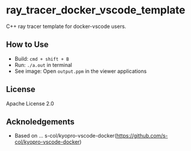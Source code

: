 # ray_tracer_docker_vscode_template
C++ ray tracer template for docker-vscode users.

## How to Use
- Build: `cmd + shift + B`
- Run: `./a.out` in terminal
- See image: Open `output.ppm` in the viewer applications

## License
Apache License 2.0

## Acknoledgements
- Based on ... s-col/kyopro-vscode-docker(https://github.com/s-col/kyopro-vscode-docker)
